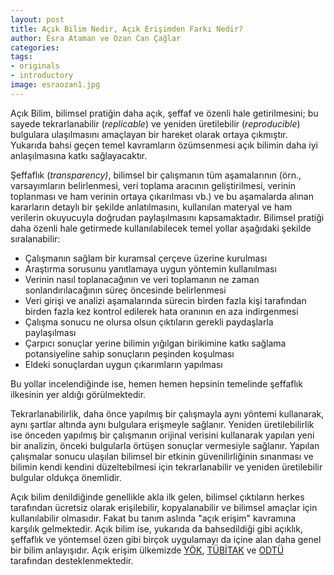 ```yaml
---
layout: post
title: Açık Bilim Nedir, Açık Erişimden Farkı Nedir?
author: Esra Ataman ve Ozan Can Çağlar
categories:
tags:
- originals
- introductory
image: esraozan1.jpg
---
```


Açık Bilim, bilimsel pratiğin daha açık, şeffaf ve özenli hale getirilmesini; bu sayede tekrarlanabilir (_replicable_) ve yeniden üretilebilir (_reproducible_) bulgulara ulaşılmasını amaçlayan bir hareket olarak ortaya çıkmıştır. Yukarıda bahsi geçen temel kavramların özümsenmesi açık bilimin daha iyi anlaşılmasına katkı sağlayacaktır.

Şeffaflık (_transparency)_, bilimsel bir çalışmanın tüm aşamalarının (örn., varsayımların belirlenmesi, veri toplama aracının geliştirilmesi, verinin toplanması ve ham verinin ortaya çıkarılması vb.) ve bu aşamalarda alınan kararların detaylı bir şekilde anlatılmasını, kullanılan materyal ve ham verilerin okuyucuyla doğrudan paylaşılmasını kapsamaktadır. Bilimsel pratiği daha özenli hale getirmede kullanılabilecek temel yollar aşağıdaki şekilde sıralanabilir:

* Çalışmanın sağlam bir kuramsal çerçeve üzerine kurulması
* Araştırma sorusunu yanıtlamaya uygun yöntemin kullanılması
* Verinin nasıl toplanacağının ve veri toplamanın ne zaman sonlandırılacağının süreç öncesinde belirlenmesi
* Veri girişi ve analizi aşamalarında sürecin birden fazla kişi tarafından birden fazla kez kontrol edilerek hata oranının en aza indirgenmesi
* Çalışma sonucu ne olursa olsun çıktıların gerekli paydaşlarla paylaşılması
* Çarpıcı sonuçlar yerine bilimin yığılgan birikimine katkı sağlama potansiyeline sahip sonuçların peşinden koşulması
* Eldeki sonuçlardan uygun çıkarımların yapılması

Bu yollar incelendiğinde ise, hemen hemen hepsinin temelinde şeffaflık
ilkesinin yer aldığı görülmektedir.

Tekrarlanabilirlik, daha önce yapılmış bir çalışmayla aynı yöntemi kullanarak, aynı şartlar altında aynı bulgulara erişmeyle sağlanır. Yeniden üretilebilirlik ise önceden yapılmış bir çalışmanın orijinal verisini kullanarak yapılan yeni bir analizin, önceki bulgularla örtüşen sonuçlar vermesiyle sağlanır. Yapılan çalışmalar sonucu ulaşılan bilimsel bir etkinin güvenilirliğinin sınanması ve bilimin kendi kendini düzeltebilmesi için tekrarlanabilir ve yeniden üretilebilir bulgular oldukça önemlidir.

Açık bilim denildiğinde genellikle akla ilk gelen, bilimsel çıktıların
herkes tarafından ücretsiz olarak erişilebilir, kopyalanabilir ve
bilimsel amaçlar için kullanılabilir olmasıdır. Fakat bu tanım aslında
"açık erişim" kavramına karşılık gelmektedir. Açık bilim ise, yukarıda
da bahsedildiği gibi açıklık, şeffaflık ve yöntemsel özen gibi birçok
uygulamayı da içine alan daha genel bir bilim anlayışıdır. Açık erişim
ülkemizde
[YÖK](https://acikerisim.yok.gov.tr/acik-erisim),
[TÜBİTAK](https://cabim.ulakbim.gov.tr/ulakbim-acik-erisim-faaliyetleri/)
ve
[ODTÜ](https://lib.metu.edu.tr/tr/acik-erisim-ve-kurumsal-arsiv-birimi-0)
tarafından desteklenmektedir.
